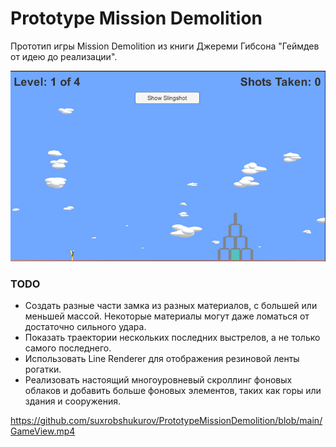# Prototype Mission Demolition
Прототип игры Mission Demolition из книги Джереми Гибсона "Геймдев от идею до реализации".

![Prototype Mission Demolition](https://github.com/suxrobshukurov/PrototypeMissionDemolition/blob/main/ScrinGame.png)

### TODO
* Создать разные части замка из разных материалов, с большей или меньшей массой. Некоторые материалы могут даже ломаться от достаточно сильного удара.
* Показать траектории нескольких последних выстрелов, а не только самого последнего.
* Использовать Line Renderer для отображения резиновой ленты рогатки.
* Реализовать настоящий многоуровневый скроллинг фоновых облаков и добавить больше фоновых элементов, таких как горы или здания и сооружения.


https://github.com/suxrobshukurov/PrototypeMissionDemolition/blob/main/GameView.mp4

